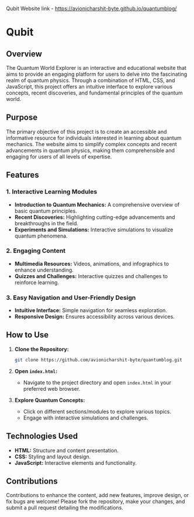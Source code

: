 Qubit
Website link - https://avionicharshit-byte.github.io/quantumblog/

# Qubit

## Overview

The Quantum World Explorer is an interactive and educational website that aims to provide an engaging platform for users to delve into the fascinating realm of quantum physics. Through a combination of HTML, CSS, and JavaScript, this project offers an intuitive interface to explore various concepts, recent discoveries, and fundamental principles of the quantum world.

## Purpose

The primary objective of this project is to create an accessible and informative resource for individuals interested in learning about quantum mechanics. The website aims to simplify complex concepts and recent advancements in quantum physics, making them comprehensible and engaging for users of all levels of expertise.

## Features

### 1. Interactive Learning Modules
- **Introduction to Quantum Mechanics:** A comprehensive overview of basic quantum principles.
- **Recent Discoveries:** Highlighting cutting-edge advancements and breakthroughs in the field.
- **Experiments and Simulations:** Interactive simulations to visualize quantum phenomena.

### 2. Engaging Content
- **Multimedia Resources:** Videos, animations, and infographics to enhance understanding.
- **Quizzes and Challenges:** Interactive quizzes and challenges to reinforce learning.

### 3. Easy Navigation and User-Friendly Design
- **Intuitive Interface:** Simple navigation for seamless exploration.
- **Responsive Design:** Ensures accessibility across various devices.

## How to Use

1. **Clone the Repository:**
    ```bash
    git clone https://github.com/avionicharshit-byte/quantumblog.git
    ```

2. **Open `index.html`:**
    - Navigate to the project directory and open `index.html` in your preferred web browser.

3. **Explore Quantum Concepts:**
    - Click on different sections/modules to explore various topics.
    - Engage with interactive simulations and challenges.

## Technologies Used

- **HTML:** Structure and content presentation.
- **CSS:** Styling and layout design.
- **JavaScript:** Interactive elements and functionality.

## Contributions

Contributions to enhance the content, add new features, improve design, or fix bugs are welcome! Please fork the repository, make your changes, and submit a pull request detailing the modifications.
